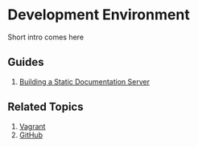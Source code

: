 Development Environment
==================================================

Short intro comes here


Guides
--------------------------------------------------

1. [Building a Static Documentation Server](/Guides/Building%20a%20Static%20Documentation%20Server)


Related Topics
--------------------------------------------------

1. [Vagrant](/Topics/Vagrant)
1. [GitHub](/Topics/GitHub)